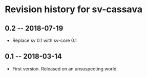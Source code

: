 # Revision history for sv-cassava

## 0.2 -- 2018-07-19

* Replace sv 0.1 with sv-core 0.1

## 0.1  -- 2018-03-14

* First version. Released on an unsuspecting world.
